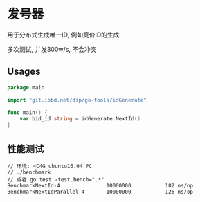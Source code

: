 # 发号器

用于分布式生成唯一ID, 例如竞价ID的生成

多次测试, 并发300w/s, 不会冲突


## Usages

```go
package main

import "git.ibbd.net/dsp/go-tools/idGenerate"

func main() {
    var bid_id string = idGenerate.NextId()
}
```

## 性能测试

```
// 环境: 4C4G ubuntu16.04 PC
// ./benchmark
// 或者 go test -test.bench=".*"
BenchmarkNextId-4               10000000           182 ns/op
BenchmarkNextIdParallel-4       10000000           126 ns/op
```

